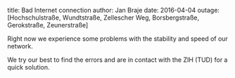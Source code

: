 title: Bad Internet connection
author: Jan Braje
date: 2016-04-04
outage: [Hochschulstraße, Wundtstraße, Zellescher Weg, Borsbergstraße, Gerokstraße, Zeunerstraße]

Right now we experience some problems with the stability and speed of our network.

We try our best to find the errors and are in contact with the ZIH (TUD) for a quick solution.
